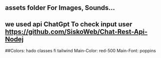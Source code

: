 ## assets folder For Images, Sounds...
## we used api ChatGpt To check input user https://github.com/SiskoWeb/Chat-Rest-Api-Nodej
##Colors:
hado classes fi tailwind
Main-Color: red-500
Main-Font: poppins
